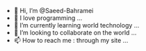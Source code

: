 - 👋 Hi, I’m @Saeed-Bahramei
- 👀 I love programming ...
- 🌱 I’m currently learning world technology ...
- 💞️ I’m looking to collaborate on the world ...
- 📫 How to reach me : through my site ...

<!---
Saeed-Bahramei/Saeed-Bahramei is a ✨ special ✨ repository because its `README.md` (this file) appears on your GitHub profile.
You can click the Preview link to take a look at your changes.
--->
